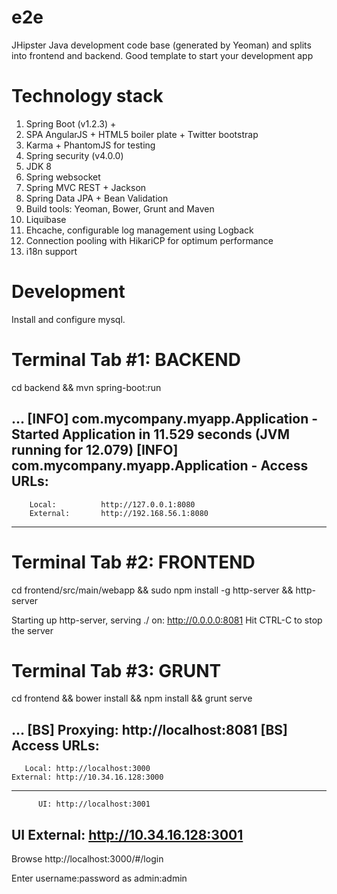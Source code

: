 # e2e
JHipster Java development code base (generated by Yeoman) and splits into frontend and backend. Good template to start your development app

Technology stack
================
1. Spring Boot (v1.2.3) + 
2. SPA AngularJS + HTML5 boiler plate + Twitter bootstrap
3. Karma + PhantomJS for testing
4. Spring security (v4.0.0)
5. JDK 8
6. Spring websocket
7. Spring MVC REST + Jackson
8. Spring Data JPA + Bean Validation
9. Build tools: Yeoman, Bower, Grunt and Maven
10. Liquibase
11. Ehcache, configurable log management using Logback
12. Connection pooling with HikariCP for optimum performance
13. i18n support




Development
=============
Install and configure mysql.


Terminal Tab #1: BACKEND
=========================
cd backend &&
mvn spring-boot:run

...
[INFO] com.mycompany.myapp.Application - Started Application in 11.529 seconds (JVM running for 12.079)
[INFO] com.mycompany.myapp.Application - Access URLs:
----------------------------------------------------------
        Local:          http://127.0.0.1:8080
        External:       http://192.168.56.1:8080
----------------------------------------------------------

Terminal Tab #2: FRONTEND
==========================
cd frontend/src/main/webapp &&
sudo npm install -g http-server && http-server

Starting up http-server, serving ./ on: http://0.0.0.0:8081
Hit CTRL-C to stop the server



Terminal Tab #3: GRUNT
========================

cd frontend &&
bower install && npm install && grunt serve

...
[BS] Proxying: http://localhost:8081
[BS] Access URLs:
 -------------------------------------
       Local: http://localhost:3000
    External: http://10.34.16.128:3000
 -------------------------------------
          UI: http://localhost:3001
 UI External: http://10.34.16.128:3001
 -------------------------------------

Browse http://localhost:3000/#/login

Enter username:password as admin:admin

